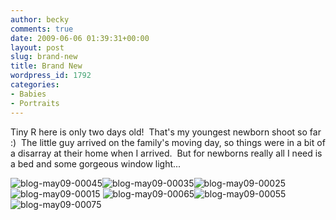 ```yaml
---
author: becky
comments: true
date: 2009-06-06 01:39:31+00:00
layout: post
slug: brand-new
title: Brand New
wordpress_id: 1792
categories:
- Babies
- Portraits
---
```


Tiny R here is only two days old!  That's my youngest newborn shoot so far :)  The little guy arrived on the family's moving day, so things were in a bit of a disarray at their home when I arrived.  But for newborns really all I need is a bed and some gorgeous window light...




![blog-may09-00045](http://beta.beckyjenson.com/wp-content/uploads/2009/06/blog-may09-00045.jpg)![blog-may09-00035](http://beta.beckyjenson.com/wp-content/uploads/2009/06/blog-may09-00035.jpg)![blog-may09-00025](http://beta.beckyjenson.com/wp-content/uploads/2009/06/blog-may09-00025.jpg)![blog-may09-00015](http://beta.beckyjenson.com/wp-content/uploads/2009/06/blog-may09-00015.jpg) ![blog-may09-00065](http://beta.beckyjenson.com/wp-content/uploads/2009/06/blog-may09-00065.jpg)![blog-may09-00055](http://beta.beckyjenson.com/wp-content/uploads/2009/06/blog-may09-00055.jpg)![blog-may09-00075](http://beta.beckyjenson.com/wp-content/uploads/2009/06/blog-may09-00075.jpg)
